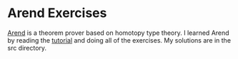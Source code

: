 # Arend Exercises

[Arend](https://arend-lang.github.io) is a theorem prover based on homotopy type theory.
I learned Arend by reading the [tutorial](https://arend-lang.github.io/documentation/tutorial)
and doing all of the exercises. My solutions are in the src directory.
